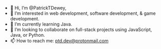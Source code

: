 - 👋 Hi, I’m @PatrickTDewey,
- 👀 I’m interested in web development, software development, & game development.
- 🌱 I’m currently learning Java.
- 💞️ I’m looking to collaborate on full-stack projects using JavaScript, Java, or Python.
- 📫 How to reach me: ptd.dev@protonmail.com

<!---
PatrickTDewey/PatrickTDewey is a ✨ special ✨ repository because its `README.md` (this file) appears on your GitHub profile.
You can click the Preview link to take a look at your changes.
--->
